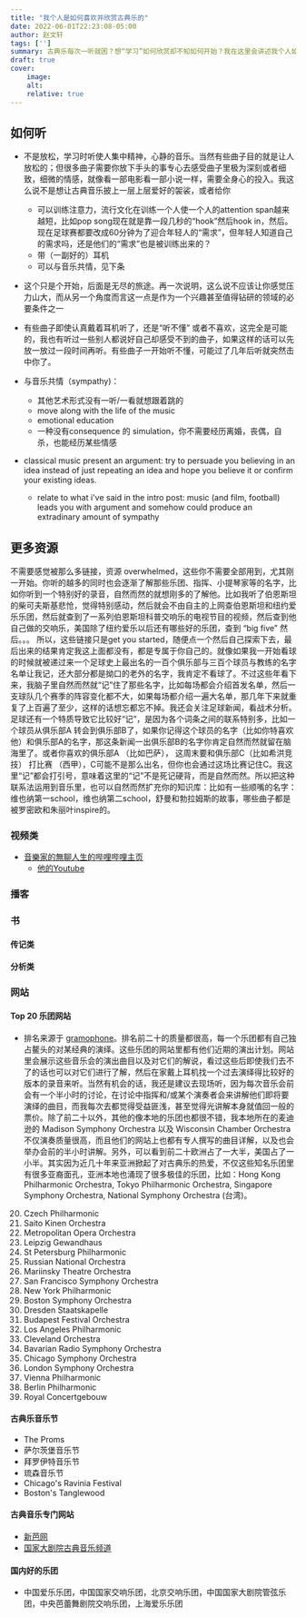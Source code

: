 ```yaml
---
title: "我个人是如何喜欢并欣赏古典乐的"
date: 2022-06-01T22:23:08-05:00
author: 赵文轩
tags: ['']
summary: 古典乐每次一听就困？想“学习”如何欣赏却不知如何开始？我在这里会讲述我个人如何开始接受甚至到现在喜爱的历程。
draft: true
cover:
    image: 
    alt: 
    relative: true
---
```


## 如何听
- 不是放松，学习时听使人集中精神，心静的音乐。当然有些曲子目的就是让人放松的；但很多曲子需要你放下手头的事专心去感受曲子里极为深刻或者细致，细微的情感，就像看一部电影看一部小说一样，需要全身心的投入。我这么说不是想让古典音乐披上一层上层爱好的袈裟，或者给你
    - 可以训练注意力，流行文化在训练一个人使一个人的attention span越来越短，比如pop song现在就是靠一段几秒的“hook”然后hook in，然后。现在足球赛都要改成60分钟为了迎合年轻人的“需求”，但年轻人知道自己的需求吗，还是他们的“需求”也是被训练出来的？
    - 带（一副好的）耳机
    - 可以与音乐共情，见下条
- 这个只是个开始，后面是无尽的旅途。再一次说明，这么说不应该让你感觉压力山大，而从另一个角度而言这一点是作为一个兴趣甚至值得钻研的领域的必要条件之一
- 有些曲子即使认真戴着耳机听了，还是“听不懂” 或者不喜欢，这完全是可能的，我也有听过一些别人都说好自己却感受不到的曲子，如果这样的话可以先放一放过一段时间再听。有些曲子一开始听不懂，可能过了几年后听就突然击中你了。

- 与音乐共情（sympathy)：
    - 其他艺术形式没有一听/一看就想跟着跳的
    - move along with the life of the music
    - emotional education 
    - 一种没有consequence 的 simulation，你不需要经历离婚，丧偶，自杀，也能经历某些情感

- classical music present an argument: try to persuade you believing in an idea instead of just repeating an idea and hope you believe it or confirm your existing ideas. 
    - relate to what i've said in the intro post: music (and film, football) leads you with argument and somehow could produce an extradinary amount of sympathy 

## 更多资源
不需要感觉被那么多链接，资源 overwhelmed，这些你不需要全部用到，尤其刚一开始。你听的越多的同时也会逐渐了解那些乐团、指挥、小提琴家等的名字，比如你听到一个特别好的录音，自然而然的就想刚多的了解他。比如我听了伯恩斯坦的柴可夫斯基悲怆，觉得特别感动，然后就会不由自主的上网查伯恩斯坦和纽约爱乐乐团，然后就查到了一系列伯恩斯坦科普交响乐的电视节目的视频，然后查到他自己做的交响乐，美国除了纽约爱乐以后还有哪些好的乐团，查到 “big five” 然后。。。 所以，这些链接只是get you started，随便点一个然后自己探索下去，最后出来的结果肯定我这上面都没有，都是专属于你自己的。就像如果我一开始看球的时候就被递过来一个足球史上最出名的一百个俱乐部与三百个球员与教练的名字名单让我记，还大部分都是拗口的老外的名字，我肯定不看球了。不过这些年看下来，我脑子里自然而然就“记”住了那些名字，比如每场都会介绍首发名单，然后一支球队几个赛季的阵容变化都不大，如果每场都介绍一遍大名单，那几年下来就重复了上百遍了至少，这样的话想忘都忘不掉。我还会关注足球新闻，看战术分析。足球还有一个特质导致它比较好“记”，是因为各个词条之间的联系特别多，比如一个球员从俱乐部A 转会到俱乐部B了，如果你记得这个球员的名字（比如你特喜欢他）和俱乐部A的名字，那这条新闻一出俱乐部B的名字你肯定自然而然就留在脑海里了。或者你喜欢的俱乐部A （比如巴萨）， 这周末要和俱乐部C（比如希洪竞技） 打比赛 （西甲），C可能不是那么出名，但你也会通过这场比赛记住C。我这里“记”都会打引号，意味着这里的“记”不是死记硬背，而是自然而然。所以把这种联系法运用到音乐里，也可以自然而然扩充你的知识库：比如有一些顺嘴的名字：维也纳第一school，维也纳第二school，舒曼和勃拉姆斯的故事，哪些曲子都是被罗密欧和朱丽叶inspire的。
### 视频类
- [音樂家的無聊人生的哔哩哔哩主页](https://space.bilibili.com/1794321502)
    - [他的Youtube](https://www.youtube.com/%E9%9F%B3%E6%A8%82%E5%AE%B6%E7%9A%84%E7%84%A1%E8%81%8A%E4%BA%BA%E7%94%9F)

### 播客

### 书
#### 传记类
#### 分析类

### 网站
#### Top 20 乐团网站
- 排名来源于 [gramophone](https://www.gramophone.co.uk/features/article/the-world-s-greatest-orchestras)。排名前二十的质量都很高，每一个乐团都有自己独占鳌头的对某经典的演绎。这些乐团的网站里都有他们近期的演出计划。网站里会展示这些音乐会的演出曲目以及对它们的解说，看过这些后即使我们去不了的话也可以对它们进行了解，然后在家戴上耳机找一个过去演绎得比较好的版本的录音来听。当然有机会的话，我还是建议去现场听，因为每次音乐会前会有一个半小时的讨论，在讨论中指挥和/或某个演奏者会来讲解他们即将要演绎的曲目，而我每次去都觉得受益匪浅，甚至觉得光讲解本身就值回一般的票价。除了前二十以外，其他的像本地的乐团也都很不错，我本地所在的麦迪逊的 Madison Symphony Orchestra 以及 Wisconsin Chamber Orchestra 不仅演奏质量很高，而且他们的网站上也都有专人撰写的曲目详解，以及也会举办会前的半小时讲解。另外，可以看到前二十欧洲占了一大半，美国占了一小半。其实因为近几十年来亚洲掀起了对古典乐的热爱，不仅这些知名乐团里有很多亚裔面孔，亚洲本地也涌现了很多极佳的乐团，比如：Hong Kong Philharmonic Orchestra, Tokyo Philharmonic Orchestra, Singapore Symphony Orchestra, National Symphony Orchestra (台湾)。

20. Czech Philharmonic
19. Saito Kinen Orchestra
18. Metropolitan Opera Orchestra
17. Leipzig Gewandhaus
16. St Petersburg Philharmonic
15. Russian National Orchestra
14. Mariinsky Theatre Orchestra
13. San Francisco Symphony Orchestra
12. New York Philharmonic
11. Boston Symphony Orchestra
10. Dresden Staatskapelle
9. Budapest Festival Orchestra
8. Los Angeles Philharmonic
7. Cleveland Orchestra
6. Bavarian Radio Symphony Orchestra
5. Chicago Symphony Orchestra
4. London Symphony Orchestra
3. Vienna Philharmonic
2. Berlin Philharmonic
1. Royal Concertgebouw

#### 古典乐音乐节
- The Proms 
- 萨尔茨堡音乐节
- 拜罗伊特音乐节
- 琉森音乐节
- Chicago's Ravinia Festival
- Boston's Tanglewood

#### 古典音乐专门网站
- [新芭网](https://www.sin80.com/)
- [国家大剧院古典音乐频道](https://www.ncpa-classic.com/index.shtml)

#### 国内好的乐团
- 中国爱乐乐团，中国国家交响乐团，北京交响乐团，中国国家大剧院管弦乐团，中央芭蕾舞剧院交响乐团，上海爱乐乐团